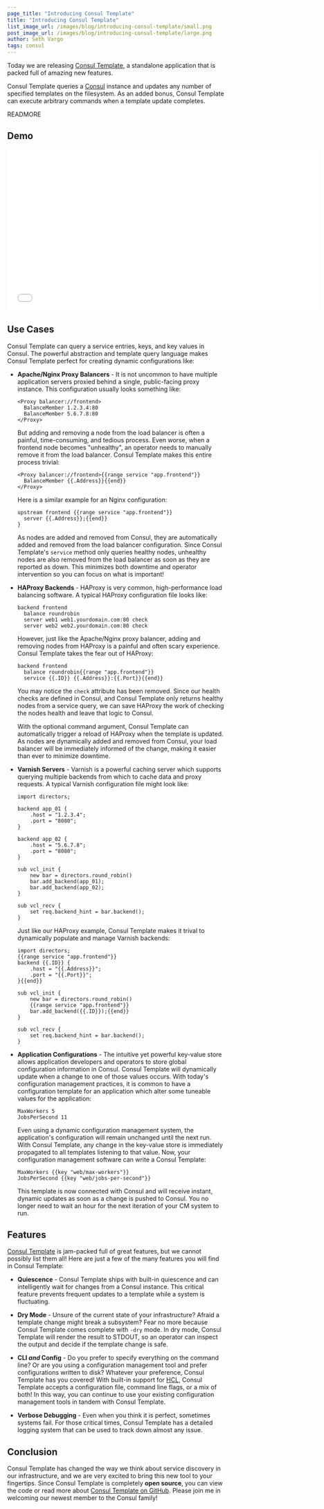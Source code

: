 ```yaml
---
page_title: "Introducing Consul Template"
title: "Introducing Consul Template"
list_image_url: /images/blog/introducing-consul-template/small.png
post_image_url: /images/blog/introducing-consul-template/large.png
author: Seth Vargo
tags: consul
---
```


Today we are releasing [Consul Template][], a standalone application that is
packed full of amazing new features.

Consul Template queries a [Consul][] instance and updates any number of
specified templates on the filesystem. As an added bonus, Consul Template can
execute arbitrary commands when a template update completes.

READMORE

Demo
----
<iframe src="//player.vimeo.com/video/109626825" width="720" height="375" frameborder="0" webkitallowfullscreen mozallowfullscreen allowfullscreen></iframe>


Use Cases
---------
Consul Template can query a service entries, keys, and key values in Consul. The
powerful abstraction and template query language makes Consul Template perfect
for creating dynamic configurations like:

- **Apache/Nginx Proxy Balancers** - It is not uncommon to have multiple
application servers proxied behind a single, public-facing proxy instance. This
configuration usually looks something like:

      <Proxy balancer://frontend>
        BalanceMember 1.2.3.4:80
        BalanceMember 5.6.7.8:80
      </Proxy>

  But adding and removing a node from the load balancer is often a painful,
  time-consuming, and tedious process. Even worse, when a frontend node becomes
  "unhealthy", an operator needs to manually remove it from the load balancer.
  Consul Template makes this entire process trivial:

      <Proxy balancer://frontend>{{range service "app.frontend"}}
        BalanceMember {{.Address}}{{end}}
      </Proxy>

  Here is a similar example for an Nginx configuration:

      upstream frontend {{range service "app.frontend"}}
        server {{.Address}};{{end}}
      }

  As nodes are added and removed from Consul, they are automatically added and
  removed from the load balancer configuration. Since Consul Template's
  `service` method only queries healthy nodes, unhealthy nodes are also removed
  from the load balancer as soon as they are reported as down. This minimizes
  both downtime and operator intervention so you can focus on what is important!

- **HAProxy Backends** - HAProxy is very common, high-performance load
balancing software. A typical HAProxy configuration file looks like:

      backend frontend
        balance roundrobin
        server web1 web1.yourdomain.com:80 check
        server web2 web2.yourdomain.com:80 check

  However, just like the Apache/Nginx proxy balancer, adding and removing nodes
  from HAProxy is a painful and often scary experience. Consul Template takes
  the fear out of HAProxy:

      backend frontend
        balance roundrobin{{range "app.frontend"}}
        service {{.ID}} {{.Address}}:{{.Port}}{{end}}

  You may notice the `check` attribute has been removed. Since our health checks
  are defined in Consul, and Consul Template only returns healthy nodes from a
  service query, we can save HAProxy the work of checking the nodes health and
  leave that logic to Consul.

  With the optional command argument, Consul Template can automatically trigger
  a reload of HAProxy when the template is updated. As nodes are dynamically
  added and removed from Consul, your load balancer will be immediately informed
  of the change, making it easier than ever to minimize downtime.

- **Varnish Servers** - Varnish is a powerful caching server which supports
querying multiple backends from which to cache data and proxy requests. A
typical Varnish configuration file might look like:

      import directors;

      backend app_01 {
          .host = "1.2.3.4";
          .port = "8080";
      }

      backend app_02 {
          .host = "5.6.7.8";
          .port = "8080";
      }

      sub vcl_init {
          new bar = directors.round_robin()
          bar.add_backend(app_01);
          bar.add_backend(app_02);
      }

      sub vcl_recv {
          set req.backend_hint = bar.backend();
      }

  Just like our HAProxy example, Consul Template makes it trival to dynamically
  populate and manage Varnish backends:

      import directors;
      {{range service "app.frontend"}}
      backend {{.ID}} {
          .host = "{{.Address}}";
          .port = "{{.Port}}";
      }{{end}}

      sub vcl_init {
          new bar = directors.round_robin()
          {{range service "app.frontend"}}
          bar.add_backend({{.ID}});{{end}}
      }

      sub vcl_recv {
          set req.backend_hint = bar.backend();
      }

- **Application Configurations** - The intuitive yet powerful key-value store
allows application developers and operators to store global configuration
information in Consul. Consul Template will dynamically update when a change
to one of those values occurs. With today's configuration management practices,
it is common to have a configuration template for an application which alter
some tuneable values for the application:

      MaxWorkers 5
      JobsPerSecond 11

  Even using a dynamic configuration management system, the application's
  configuration will remain unchanged until the next run. With Consul Template,
  any change in the key-value store is immediately propagated to all templates
  listening to that value. Now, your configuration management software can write
  a Consul Template:

      MaxWorkers {{key "web/max-workers"}}
      JobsPerSecond {{key "web/jobs-per-second"}}

  This template is now connected with Consul and will receive instant, dynamic
  updates as soon as a change is pushed to Consul. You no longer need to wait
  an hour for the next iteration of your CM system to run.


Features
--------
[Consul Template][] is jam-packed full of great features, but we cannot possibly
list them all! Here are just a few of the many features you will find in
Consul Template:

- **Quiescence** - Consul Template ships with built-in quiescence and can
intelligently wait for changes from a Consul instance. This critical feature
prevents frequent updates to a template while a system is fluctuating.

- **Dry Mode** - Unsure of the current state of your infrastructure? Afraid a
template change might break a subsystem? Fear no more because Consul Template
comes complete with `-dry` mode. In dry mode, Consul Template will render the
result to STDOUT, so an operator can inspect the output and decide if the
template change is safe.

- **CLI _and_ Config** - Do you prefer to specify everything on the command
line? Or are you using a configuration management tool and prefer configurations
written to disk? Whatever your preference, Consul Template has you covered! With
built-in support for [HCL](https://github.com/hashicorp/hcl), Consul Template
accepts a configuration file, command line flags, or a mix of both! In this way,
you can continue to use your existing configuration management tools in tandem
with Consul Template.

- **Verbose Debugging** - Even when you think it is perfect, sometimes systems
fail. For those critical times, Consul Template has a detailed logging system
that can be used to track down almost any issue.


Conclusion
----------
Consul Template has changed the way we think about service discovery in our
infrastructure, and we are very excited to bring this new tool to your
fingertips. Since Consul Template is completely **open source**, you can view
the code or read more about [Consul Template on GitHub][Consul Template]. Please
join me in welcoming our newest member to the Consul family!

[Consul]: https://www.consul.io
[Consul Template]: https://github.com/hashicorp/consul-template
